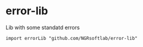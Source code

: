 # error-lib
Lib with some standatd errors

```
import errorLib "github.com/NGRsoftlab/error-lib"
```
